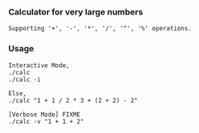 ### Calculator for very large numbers

    Supporting '+', '-', '*', '/', '^', '%' operations.
    
### Usage

    Interactive Mode,
    ./calc
    ./calc -i
    
    Else, 
    ./calc "1 + 1 / 2 * 3 + (2 + 2) - 2"
    
    [Verbose Mode] FIXME
    ./calc -v "1 + 1 + 2"
